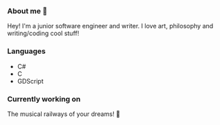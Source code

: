 ### About me 🦉
Hey! I'm a junior software engineer and writer. I love art, philosophy and writing/coding cool stuff! 


### Languages
- C#
- C
- GDScript

### Currently working on
The musical railways of your dreams! 🚂

<div style="display: none">
  ## Popular Repositories
  This section is intentionally hidden
</div>
